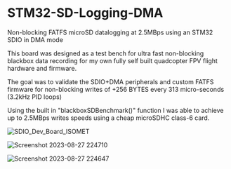 # STM32-SD-Logging-DMA
Non-blocking FATFS microSD datalogging at 2.5MBps using an STM32 SDIO in DMA mode

This board was designed as a test bench for ultra fast non-blocking blackbox data recording for my own fully self built quadcopter FPV flight hardware and firmware.

The goal was to validate the SDIO+DMA peripherals and custom FATFS firmware for non-blocking writes of +256 BYTES every 313 micro-seconds (3.2kHz PID loops)

Using the built in "blackboxSDBenchmark()" function I was able to achieve up to 2.5MBps writes speeds using a cheap microSDHC class-6 card.

![SDIO_Dev_Board_ISOMET](https://github.com/MathewMorrow/STM32-SD-Logging-DMA/assets/50677844/8266ebc9-88af-463e-90df-691020a96654)

![Screenshot 2023-08-27 224710](https://github.com/MathewMorrow/STM32-SD-Logging-DMA/assets/50677844/fb199d7d-89ec-41c2-9682-daa8ceea8deb)

![Screenshot 2023-08-27 224647](https://github.com/MathewMorrow/STM32-SD-Logging-DMA/assets/50677844/517ffbcf-851b-4d67-b90e-8ff8f3fcacf9)
